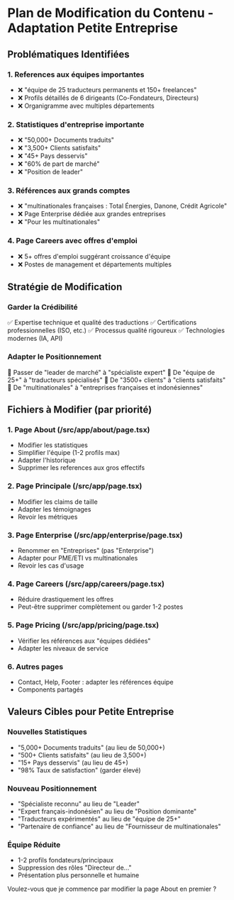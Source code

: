 # Plan de Modification du Contenu - Adaptation Petite Entreprise

## Problématiques Identifiées

### 1. References aux équipes importantes
- ❌ "équipe de 25 traducteurs permanents et 150+ freelances"
- ❌ Profils détaillés de 6 dirigeants (Co-Fondateurs, Directeurs)
- ❌ Organigramme avec multiples départements

### 2. Statistiques d'entreprise importante
- ❌ "50,000+ Documents traduits"
- ❌ "3,500+ Clients satisfaits"
- ❌ "45+ Pays desservis"
- ❌ "60% de part de marché"
- ❌ "Position de leader"

### 3. Références aux grands comptes
- ❌ "multinationales françaises : Total Énergies, Danone, Crédit Agricole"
- ❌ Page Enterprise dédiée aux grandes entreprises
- ❌ "Pour les multinationales"

### 4. Page Careers avec offres d'emploi
- ❌ 5+ offres d'emploi suggérant croissance d'équipe
- ❌ Postes de management et départements multiples

## Stratégie de Modification

### Garder la Crédibilité
✅ Expertise technique et qualité des traductions
✅ Certifications professionnelles (ISO, etc.)
✅ Processus qualité rigoureux
✅ Technologies modernes (IA, API)

### Adapter le Positionnement
🔄 Passer de "leader de marché" à "spécialiste expert"
🔄 De "équipe de 25+" à "traducteurs spécialisés"
🔄 De "3500+ clients" à "clients satisfaits"
🔄 De "multinationales" à "entreprises françaises et indonésiennes"

## Fichiers à Modifier (par priorité)

### 1. Page About (/src/app/about/page.tsx)
- Modifier les statistiques
- Simplifier l'équipe (1-2 profils max)
- Adapter l'historique
- Supprimer les references aux gros effectifs

### 2. Page Principale (/src/app/page.tsx)
- Modifier les claims de taille
- Adapter les témoignages
- Revoir les métriques

### 3. Page Enterprise (/src/app/enterprise/page.tsx)
- Renommer en "Entreprises" (pas "Enterprise")
- Adapter pour PME/ETI vs multinationales
- Revoir les cas d'usage

### 4. Page Careers (/src/app/careers/page.tsx)
- Réduire drastiquement les offres
- Peut-être supprimer complètement ou garder 1-2 postes

### 5. Page Pricing (/src/app/pricing/page.tsx)
- Vérifier les références aux "équipes dédiées"
- Adapter les niveaux de service

### 6. Autres pages
- Contact, Help, Footer : adapter les références équipe
- Components partagés

## Valeurs Cibles pour Petite Entreprise

### Nouvelles Statistiques
- "5,000+ Documents traduits" (au lieu de 50,000+)
- "500+ Clients satisfaits" (au lieu de 3,500+)
- "15+ Pays desservis" (au lieu de 45+)
- "98% Taux de satisfaction" (garder élevé)

### Nouveau Positionnement
- "Spécialiste reconnu" au lieu de "Leader"
- "Expert français-indonésien" au lieu de "Position dominante"
- "Traducteurs expérimentés" au lieu de "équipe de 25+"
- "Partenaire de confiance" au lieu de "Fournisseur de multinationales"

### Équipe Réduite
- 1-2 profils fondateurs/principaux
- Suppression des rôles "Directeur de..."
- Présentation plus personnelle et humaine

Voulez-vous que je commence par modifier la page About en premier ?
